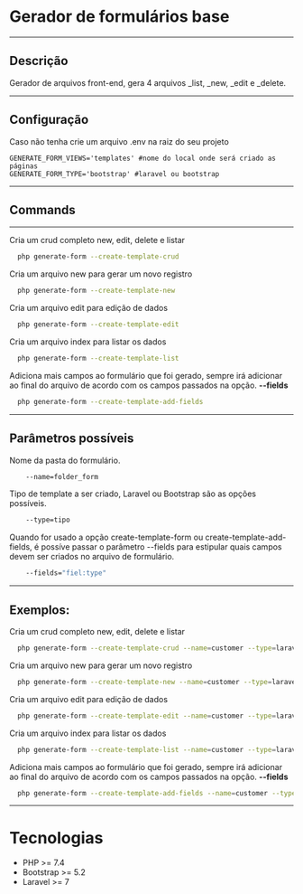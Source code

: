 # Gerador de formulários base

---

## Descrição

Gerador de arquivos front-end, gera 4 arquivos _list, _new, _edit e _delete.

---


## Configuração

Caso não tenha crie um arquivo .env na raiz do seu projeto 


```dotenv
GENERATE_FORM_VIEWS='templates' #nome do local onde será criado as páginas
GENERATE_FORM_TYPE='bootstrap' #laravel ou bootstrap
```

---

## Commands

---

Cria um crud completo new, edit, delete e listar

```bash
  php generate-form --create-template-crud
```

Cria um arquivo new para gerar um novo registro

```bash
  php generate-form --create-template-new
```

Cria um arquivo edit para edição de dados

```bash
  php generate-form --create-template-edit
```

Cria um arquivo index para listar os dados

```bash
  php generate-form --create-template-list
```

Adiciona mais campos ao formulário que foi gerado, sempre irá adicionar ao final 
do arquivo de acordo com os campos passados na opção.
**--fields**

```bash
  php generate-form --create-template-add-fields
```

---

## Parâmetros possíveis

Nome da pasta do formulário.

````bash
    --name=folder_form
````

Tipo de template a ser criado, Laravel ou Bootstrap são as opções possíveis.

````bash
    --type=tipo
````

Quando for usado a opção create-template-form ou create-template-add-fields, é possíve
passar o parâmetro --fields para estipular quais campos devem ser criados no arquivo de formulário.

````bash
    --fields="fiel:type"
````

---

## Exemplos:

Cria um crud completo new, edit, delete e listar

```bash
  php generate-form --create-template-crud --name=customer --type=laravel --fields="name:text, age:number, birthDate:date"
```

Cria um arquivo new para gerar um novo registro

```bash
  php generate-form --create-template-new --name=customer --type=laravel --fields="name:text, age:number, birthDate:date"
```


Cria um arquivo edit para edição de dados

```bash
  php generate-form --create-template-edit --name=customer --type=laravel --fields="name:text, age:number, birthDate:date"
```


Cria um arquivo index para listar os dados

```bash
  php generate-form --create-template-list --name=customer --type=laravel --fields="name:text, age:number, birthDate:date"
```

Adiciona mais campos ao formulário que foi gerado, sempre irá adicionar ao final
do arquivo de acordo com os campos passados na opção.
**--fields**

```bash
  php generate-form --create-template-add-fields --name=customer --type=laravel --fields="name:text, age:number, birthDate:date"
```

---

# Tecnologias

- PHP >= 7.4
- Bootstrap >= 5.2
- Laravel >= 7